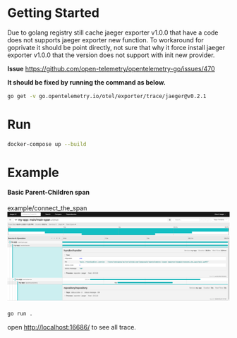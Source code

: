 # Getting Started

Due to golang registry still cache jaeger exporter v1.0.0 that have a code does not supports jaeger exporter new function. To workaround for goprivate it should be point directly, not sure that why it force install jaeger exporter v1.0.0 that the version does not support with init new provider.

**Issue** <https://github.com/open-telemetry/opentelemetry-go/issues/470>

**It should be fixed by running the command as below.**

```sh
go get -v go.opentelemetry.io/otel/exporter/trace/jaeger@v0.2.1
```

# Run

```sh
docker-compose up --build
```

# Example

#### Basic Parent-Children span

example/connect_the_span ![screenshot](https://raw.githubusercontent.com/iamgoangle/opentelemetry-jaeger-exporter/master/basic-tracer-jaeger.png)

```sh
go run .
```

open <http://localhost:16686/> to see all trace.
